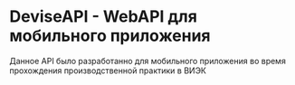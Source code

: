 # DeviseAPI - WebAPI для мобильного приложения

Данное API было разработанно для мобильного приложения во время прохождения производственной практики в ВИЭК
